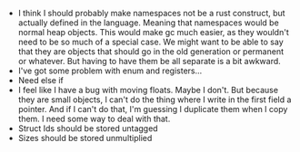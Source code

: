 * I think I should probably make namespaces not be a rust construct, but actually defined in the language. Meaning that namespaces would be normal heap objects. This would make gc much easier, as they wouldn't need to be so much of a special case. We might want to be able to say that they are objects that should go in the old generation or permanent or whatever. But having to have them be all separate is a bit awkward.
* I've got some problem with enum and registers...
* Need else if
* I feel like I have a bug with moving floats. Maybe I don't. But because they are small objects, I can't do the thing where I write in the first field a pointer. And if I can't do that, I'm guessing I duplicate them when I copy them. I need some way to deal with that.
* Struct Ids should be stored untagged
* Sizes should be stored unmultiplied